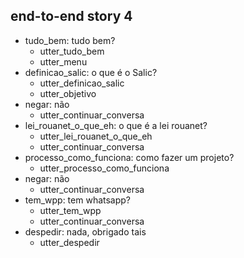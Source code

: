 
## end-to-end story 4
* tudo_bem: tudo bem?
    - utter_tudo_bem
    - utter_menu
* definicao_salic: o que é o Salic?
    - utter_definicao_salic
    - utter_objetivo
* negar: não
    - utter_continuar_conversa
* lei_rouanet_o_que_eh: o que é a lei rouanet?
    - utter_lei_rouanet_o_que_eh
    - utter_continuar_conversa
* processo_como_funciona: como fazer um projeto?
    - utter_processo_como_funciona
* negar: não
    - utter_continuar_conversa
* tem_wpp: tem whatsapp?
    - utter_tem_wpp
    - utter_continuar_conversa
* despedir: nada, obrigado tais
    - utter_despedir